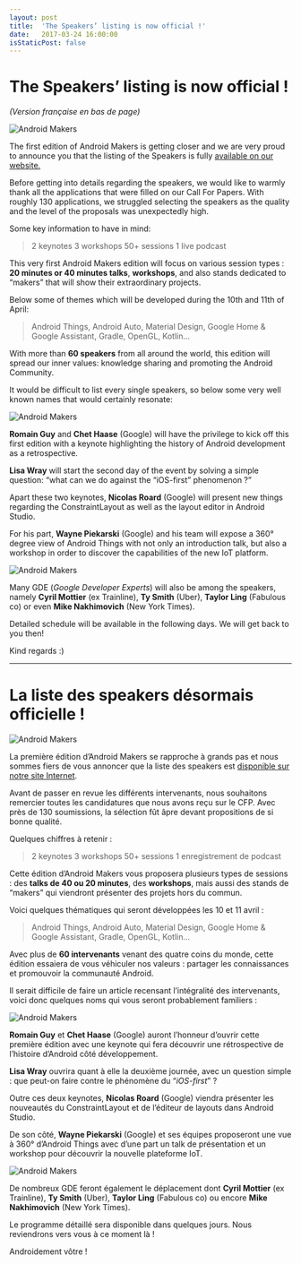 ```yaml
---
layout: post
title:  'The Speakers’ listing is now official !'
date:   2017-03-24 16:00:00
isStaticPost: false
---
```

The Speakers’ listing is now official !
===================
*(Version française en bas de page)*

![Android Makers](http://androidmakers.fr/img/posts/speakers/cover.png)

The first edition of Android Makers is getting closer and we are very proud to announce you that the listing of the Speakers is fully [available on our website.](http://androidmakers.fr/speakers/)

Before getting into details regarding the speakers, we would like to warmly thank all the applications that were filled on our Call For Papers. With roughly 130 applications, we struggled selecting the speakers as the quality and the level of the proposals was unexpectedly high.

Some key information to have in mind:

>  2 keynotes
>  3 workshops
>  50+ sessions
>  1 live podcast

This very first Android Makers edition will focus on various session types : **20 minutes or 40 minutes talks**, **workshops**, and also stands dedicated to “makers” that will show their extraordinary projects.

Below some of themes which will be developed during the 10th and 11th of April:

> Android Things, Android Auto,
> Material Design,
> Google Home & Google Assistant,
> Gradle, OpenGL, Kotlin...

With more than **60 speakers** from all around the world, this edition will spread our inner values: knowledge sharing and promoting the Android Community.  

It would be difficult to list every single speakers, so below some very well known names that would certainly resonate:

![Android Makers](http://androidmakers.fr/img/posts/speakers/banner-googlers.jpg)

**Romain Guy** and **Chet Haase** (Google) will have the privilege to kick off this first edition with a keynote highlighting the history of Android development as a retrospective.

**Lisa Wray** will start the second day of the event by solving a simple question: “what can we do against the “iOS-first” phenomenon ?”

Apart these two keynotes, **Nicolas Roard** (Google) will present new things regarding the ConstraintLayout as well as the layout editor in Android Studio.

For his part, **Wayne Piekarski** (Google) and his team will expose a 360° degree view of Android Things with not only an introduction talk, but also a workshop in order to discover the capabilities of the new IoT platform.

![Android Makers](http://androidmakers.fr/img/posts/speakers/banner-gdes.jpg)

Many GDE (*Google Developer Experts*) will also be among the speakers, namely **Cyril Mottier** (ex Trainline), **Ty Smith** (Uber), **Taylor Ling** (Fabulous co) or even **Mike Nakhimovich** (New York Times).

Detailed schedule will be available in the following days.
We will get back to you then!

Kind regards :)

----------

La liste des speakers désormais officielle !
===================

![Android Makers](http://androidmakers.fr/img/posts/speakers/cover.png)

La première édition d’Android Makers se rapproche à grands pas et nous sommes fiers de vous annoncer que la liste des speakers est [disponible sur notre site Internet](http://androidmakers.fr/speakers/).

Avant de passer en revue les différents intervenants, nous souhaitons remercier toutes les candidatures que nous avons reçu sur le CFP. Avec près de 130 soumissions, la sélection fût âpre devant propositions de si bonne qualité.

Quelques chiffres à retenir :
> 2 keynotes
> 3 workshops
> 50+ sessions
> 1 enregistrement de podcast

Cette édition d’Android Makers vous proposera plusieurs types de sessions : des **talks de 40 ou 20 minutes**, des **workshops**, mais aussi des stands de “makers” qui viendront présenter des projets hors du commun.

Voici quelques thématiques qui seront développées les 10 et 11 avril :
> Android Things, Android Auto,
> Material Design,
> Google Home & Google Assistant,
> Gradle, OpenGL, Kotlin...


Avec plus de **60 intervenants** venant des quatre coins du monde, cette édition essaiera de vous véhiculer nos valeurs : partager les connaissances et promouvoir la communauté Android.

Il serait difficile de faire un article recensant l’intégralité des intervenants, voici donc quelques noms qui vous seront probablement familiers :

![Android Makers](http://androidmakers.fr/img/posts/speakers/banner-googlers.jpg)

**Romain Guy** et **Chet Haase** (Google) auront l’honneur d’ouvrir cette première édition avec une keynote qui fera découvrir une rétrospective de l’histoire d’Android côté développement.

**Lisa Wray** ouvrira quant à elle la deuxième journée, avec un question simple : que peut-on faire contre le phénomène du “*iOS-first*” ?

Outre ces deux keynotes, **Nicolas Roard** (Google) viendra présenter les nouveautés du ConstraintLayout et de l’éditeur de layouts dans Android Studio.

De son côté, **Wayne Piekarski** (Google) et ses équipes proposeront une vue à 360° d’Android Things avec d’une part un talk de présentation et un workshop pour découvrir la nouvelle plateforme IoT.

![Android Makers](http://androidmakers.fr/img/posts/speakers/banner-gdes.jpg)

De nombreux GDE feront également le déplacement dont **Cyril Mottier** (ex Trainline), **Ty Smith** (Uber), **Taylor Ling** (Fabulous co) ou encore **Mike Nakhimovich** (New York Times).

Le programme détaillé sera disponible dans quelques jours.
Nous reviendrons vers vous à ce moment là !

Androidement vôtre !
